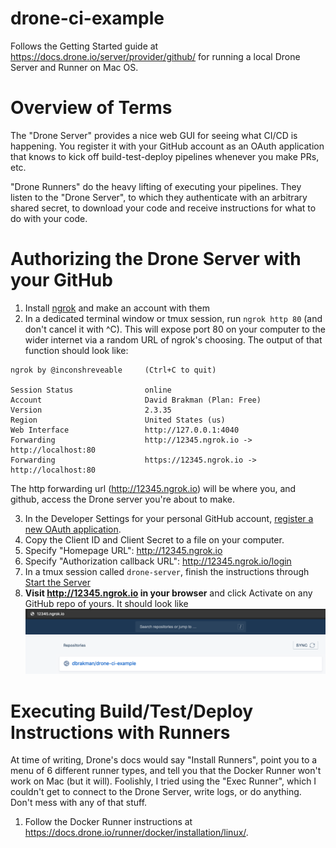 # drone-ci-example
Follows the Getting Started guide at https://docs.drone.io/server/provider/github/ for running a local Drone Server and Runner on Mac OS.

# Overview of Terms
The "Drone Server" provides a nice web GUI for seeing what CI/CD is happening. You register it with your GitHub account as an OAuth application that knows to kick off build-test-deploy pipelines whenever you make PRs, etc.

"Drone Runners" do the heavy lifting of executing your pipelines. They listen to the "Drone Server", to which they authenticate with an arbitrary shared secret, to download your code and receive instructions for what to do with your code.

# Authorizing the Drone Server with your GitHub
1. Install [ngrok](https://ngrok.com/) and make an account with them
2. In a dedicated terminal window or tmux session, run `ngrok http 80` (and don't cancel it with ^C). This will expose port 80 on your computer to the wider internet via a random URL of ngrok's choosing. The output of that function should look like:
```
ngrok by @inconshreveable     (Ctrl+C to quit)

Session Status                online
Account                       David Brakman (Plan: Free)
Version                       2.3.35
Region                        United States (us)
Web Interface                 http://127.0.0.1:4040
Forwarding                    http://12345.ngrok.io -> http://localhost:80
Forwarding                    https://12345.ngrok.io -> http://localhost:80
```
The http forwarding url (http://12345.ngrok.io) will be where you, and github, access the Drone server you're about to make.

3. In the Developer Settings for your personal GitHub account, [register a new OAuth application](https://docs.github.com/en/developers/apps/creating-an-oauth-app). 
4. Copy the Client ID and Client Secret to a file on your computer.
5. Specify "Homepage URL": http://12345.ngrok.io
6. Specify "Authorization callback URL": http://12345.ngrok.io/login
7. In a tmux session called `drone-server`, finish the instructions through [Start the Server](https://docs.drone.io/server/provider/github/#start-the-server)
8. **Visit http://12345.ngrok.io in your browser** and click Activate on any GitHub repo of yours.
   It should look like ![](./assets/drone-server.png)

# Executing Build/Test/Deploy Instructions with Runners
At time of writing, Drone's docs would say "Install Runners", point you to a menu of 6 different runner types, and tell you that the Docker Runner won't work on Mac (but it will). Foolishly, I tried using the "Exec Runner", which I couldn't get to connect to the Drone Server, write logs, or do anything. Don't mess with any of that stuff.

1. Follow the Docker Runner instructions at <https://docs.drone.io/runner/docker/installation/linux/>.
